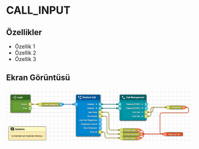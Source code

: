 # CALL_INPUT

## Özellikler

- Özellik 1
- Özellik 2
- Özellik 3

## Ekran Görüntüsü

![CALL_INPUT](CALL_INPUT.png)
